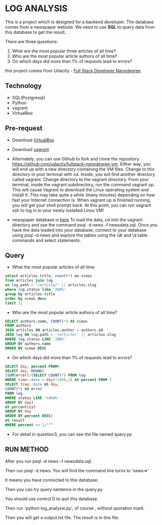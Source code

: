 LOG ANALYSIS
=============

This is a project which is designed for a backend developer. 
The database comes from a newspaper website. We need to use **SQL** to query data from this database to get the result.

There are three questions:
1. What are the most popular three articles of all time?
2. Who are the most popular article authors of all time? 
3. On which days did more than 1% of requests lead to errors? 

this project comes from Udacity - [Full Stack Developer Nanodegree](https://www.udacity.com/course/full-stack-web-developer-nanodegree--nd004)

Technology
----------
* SQL(Postgresql)
* Python
* vagrant
* VirtualBox

Pre-request
-----------
* Download [VirtualBox](https://www.virtualbox.org/wiki/Download_Old_Builds_5_1)
* Download [vagrant](https://www.vagrantup.com/downloads.html)
* Alternately, you can use Github to fork and clone the repository https://github.com/udacity/fullstack-nanodegree-vm.
Either way, you will end up with a new directory containing the VM files. Change to this directory in your terminal with cd. Inside, you will find another directory called vagrant. Change directory to the vagrant directory.
From your terminal, inside the vagrant subdirectory, run the command vagrant up. This will cause Vagrant to download the Linux operating system and install it. This may take quite a while (many minutes) depending on how fast your Internet connection is.
When vagrant up is finished running, you will get your shell prompt back. At this point, you can run vagrant ssh to log in to your newly installed Linux VM!

* newspaper database is [here](https://d17h27t6h515a5.cloudfront.net/topher/2016/August/57b5f748_newsdata/newsdata.zip)
To load the data, cd into the vagrant directory and use the command psql -d news -f newsdata.sql.
Once you have the data loaded into your database, connect to your database using psql -d news and explore the tables using the \dt and \d table commands and select statements.

Query
------

* What the most popular articles of all time 
```sql
select articles.title, count(*) as views
from articles join log
on log.path = '/article/' || articles.slug
where log.status like '200%'
group by articles.title
order by views desc
limit 3;
```
* Who are the most popular article authors of all time? 
```sql
SELECT authors.name, COUNT(*) AS views 
FROM authors 
JOIN articles ON articles.author = authors.id 
JOIN log ON log.path = '/article/' || articles.slug 
WHERE log.status LIKE '200%' 
GROUP BY authors.name 
ORDER BY views DESC
```

* On which days did more than 1% of requests lead to errors?
```sql
SELECT day, percent FROM(
SELECT day, ROUND(
(SUM(error)/(SELECT COUNT(*) FROM log 
WHERE time::date = day)*100),2) AS percent FROM (
SELECT time::date AS day, 
COUNT(*) AS error 
FROM log 
WHERE status LIKE '%404%' 
GROUP BY day)
AS percentlist
GROUP BY day
ORDER BY percent DESC)
AS result
WHERE percent >= 1;"""
```

* For detail in question3, you can see the file named query.py


RUN METHOD
----------

After you run psql -d news -f newsdata.sql.

Then run psql -d news. You will find the command line turns to 'news=>'

It means you have connected to this database.

Then you can try query sentence in the query.py

You should use control D to quit this database.

Then run 'python log_analysis.py', of course , without quotation mark.

Then you will get a output.txt file. The result is in this file.
